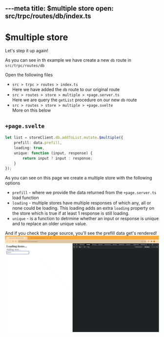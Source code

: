 ---meta
title: $multiple store
open: src/trpc/routes/db/index.ts
---

# $multiple store

Let's step it up again!

As you can see in th example we have create a new `db` route in `src/trpc/routes/db`

Open the following files
- `src > trpc > routes > index.ts` \
  Here we have added the `db` route to our original route
- `src > routes > store > multiple > +page.server.ts` \
  Here we are query the `getList` procedure on our new `db` route
- `src > routes > store > multiple > +page.svelte` \
  More on this below

## `+page.svelte`

```typescript
let list = storeClient.db.addToList.mutate.$multiple({
    prefill: data.prefill,
    loading: true,
    unique: function (input, response) {
        return input ? input : response;
    }
});
```

As you can see on this page we create a multiple store with the following options
- `prefill` - where we provide the data returned from the `+page.server.ts` load function
- `loading` - multiple stores have multiple responses of which any, all or none could be loading.
  This loading adds an extra `loading` property on the store which is true if at least 1 response is still loading.
- `unique` - is a function to detrmine whether an input or response is unique and to replace an older unique value.

And if you check the page source, you'll see the prefill data get's rendered!
![demo!](/img/06.gif)